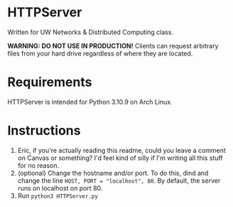 # HTTPServer
Written for UW Networks & Distributed Computing class.

**WARNING: DO NOT USE IN PRODUCTION!** Clients can request arbitrary files from your hard drive regardless of where they are located.

# Requirements
HTTPServer is intended for Python 3.10.9 on Arch Linux.

# Instructions
1. Eric, if you're actually reading this readme, could you leave a comment on Canvas or something? I'd feel kind of silly if I'm writing all this stuff for no reason.
2. (optional) Change the hostname and/or port. To do this, dind and change the line `HOST, PORT = "localhost", 80`. By default, the server runs on localhost on port 80.
3. Run `python3 HTTPServer.py`